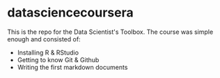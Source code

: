 # datasciencecoursera
This is the repo for the Data Scientist's Toolbox. The course was simple enough and consisted of:
<ul>
<li>Installing R & RStudio</li>
<li>Getting to know Git & Github</li>
<li>Writing the first markdown documents</li>
</ul>
